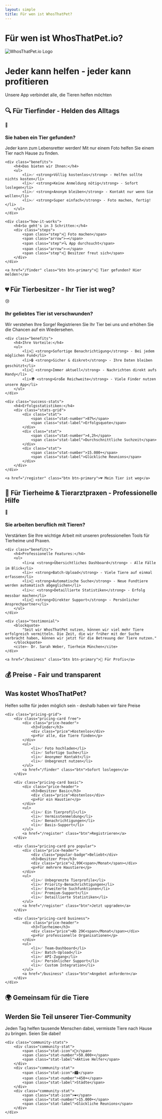 ```yaml
---
layout: simple
title: Für wen ist WhosThatPet?
---
```


# Für wen ist WhosThatPet.io? 

<div class="hero">
    <img src="assets/images/whosthatpet-logo.png" alt="WhosThatPet.io Logo" class="hero-logo">
    <h1>Jeder kann helfen - jeder kann profitieren</h1>
    <p>Unsere App verbindet alle, die Tieren helfen möchten</p>
</div>

## 🔍 Für Tierfinder - Helden des Alltags

<div class="role-card">
    <div class="role-icon">🦸</div>
    <h3>Sie haben ein Tier gefunden?</h3>
    <p>Jeder kann zum Lebensretter werden! Mit nur einem Foto helfen Sie einem Tier nach Hause zu finden.</p>
    
    <div class="benefits">
        <h4>Das bieten wir Ihnen:</h4>
        <ul>
            <li>✅ <strong>Völlig kostenlos</strong> - Helfen sollte nichts kosten</li>
            <li>✅ <strong>Keine Anmeldung nötig</strong> - Sofort loslegen</li>
            <li>✅ <strong>Anonym bleiben</strong> - Kontakt nur wenn Sie wollen</li>
            <li>✅ <strong>Super einfach</strong> - Foto machen, fertig!</li>
        </ul>
    </div>
    
    <div class="how-it-works">
        <h4>So geht's in 3 Schritten:</h4>
        <div class="steps">
            <span class="step">📸 Foto machen</span>
            <span class="arrow">→</span>
            <span class="step">🔍 App durchsucht</span>
            <span class="arrow">→</span>
            <span class="step">💌 Besitzer freut sich</span>
        </div>
    </div>
    
    <a href="/finder" class="btn btn-primary">🐾 Tier gefunden? Hier melden!</a>
</div>

## 💔 Für Tierbesitzer - Ihr Tier ist weg?

<div class="role-card">
    <div class="role-icon">😢</div>
    <h3>Ihr geliebtes Tier ist verschwunden?</h3>
    <p>Wir verstehen Ihre Sorge! Registrieren Sie Ihr Tier bei uns und erhöhen Sie die Chancen auf ein Wiedersehen.</p>
    
    <div class="benefits">
        <h4>Ihre Vorteile:</h4>
        <ul>
            <li>🚨 <strong>Sofortige Benachrichtigung</strong> - Bei jedem möglichen Fund</li>
            <li>🔒 <strong>Sicher & diskret</strong> - Ihre Daten bleiben geschützt</li>
            <li>📱 <strong>Immer aktuell</strong> - Nachrichten direkt aufs Handy</li>
            <li>🌍 <strong>Große Reichweite</strong> - Viele Finder nutzen unsere App</li>
        </ul>
    </div>
    
    <div class="success-stats">
        <h4>Erfolgsstatistiken:</h4>
        <div class="stats-grid">
            <div class="stat">
                <span class="stat-number">87%</span>
                <span class="stat-label">Erfolgsquote</span>
            </div>
            <div class="stat">
                <span class="stat-number">4,2h</span>
                <span class="stat-label">Durchschnittliche Suchzeit</span>
            </div>
            <div class="stat">
                <span class="stat-number">15.000+</span>
                <span class="stat-label">Glückliche Reunions</span>
            </div>
        </div>
    </div>
    
    <a href="/register" class="btn btn-primary">💔 Mein Tier ist weg</a>
</div>

## 🏥 Für Tierheime & Tierarztpraxen - Professionelle Hilfe

<div class="role-card">
    <div class="role-icon">🏥</div>
    <h3>Sie arbeiten beruflich mit Tieren?</h3>
    <p>Verstärken Sie Ihre wichtige Arbeit mit unseren professionellen Tools für Tierheime und Praxen.</p>
    
    <div class="benefits">
        <h4>Professionelle Features:</h4>
        <ul>
            <li>📊 <strong>Übersichtliches Dashboard</strong> - Alle Fälle im Blick</li>
            <li>⚡ <strong>Batch-Upload</strong> - Viele Tiere auf einmal erfassen</li>
            <li>🔄 <strong>Automatische Suche</strong> - Neue Fundtiere werden automatisch abgeglichen</li>
            <li>📈 <strong>Detaillierte Statistiken</strong> - Erfolg messbar machen</li>
            <li>💬 <strong>Direkter Support</strong> - Persönlicher Ansprechpartner</li>
        </ul>
    </div>
    
    <div class="testimonial">
        <blockquote>
            "Seit wir WhosThatPet nutzen, können wir viel mehr Tiere erfolgreich vermitteln. Die Zeit, die wir früher mit der Suche verbracht haben, können wir jetzt für die Betreuung der Tiere nutzen."
        </blockquote>
        <cite>- Dr. Sarah Weber, Tierheim München</cite>
    </div>
    
    <a href="/business" class="btn btn-primary">🏥 Für Profis</a>
</div>

## 💰 Preise - Fair und transparent

<div class="pricing-section">
    <h2>Was kostet WhosThatPet?</h2>
    <p>Helfen sollte für jeden möglich sein - deshalb haben wir faire Preise</p>
    
    <div class="pricing-grid">
        <div class="pricing-card free">
            <div class="price-header">
                <h3>Finder</h3>
                <div class="price">Kostenlos</div>
                <p>Für alle, die Tiere finden</p>
            </div>
            <ul>
                <li>✅ Foto hochladen</li>
                <li>✅ Sofortige Suche</li>
                <li>✅ Anonymer Kontakt</li>
                <li>✅ Unbegrenzt nutzen</li>
            </ul>
            <a href="/finder" class="btn">Sofort loslegen</a>
        </div>
        
        <div class="pricing-card basic">
            <div class="price-header">
                <h3>Besitzer Basic</h3>
                <div class="price">Kostenlos</div>
                <p>Für ein Haustier</p>
            </div>
            <ul>
                <li>✅ Ein Tierprofil</li>
                <li>✅ Vermisstenmeldung</li>
                <li>✅ Benachrichtigungen</li>
                <li>✅ Basis-Support</li>
            </ul>
            <a href="/register" class="btn">Registrieren</a>
        </div>
        
        <div class="pricing-card pro popular">
            <div class="price-header">
                <div class="popular-badge">Beliebt</div>
                <h3>Besitzer Pro</h3>
                <div class="price">2,99€<span>/Monat</span></div>
                <p>Für mehrere Haustiere</p>
            </div>
            <ul>
                <li>✅ Unbegrenzte Tierprofile</li>
                <li>✅ Priority-Benachrichtigungen</li>
                <li>✅ Erweiterte Suchfunktionen</li>
                <li>✅ Premium-Support</li>
                <li>✅ Detaillierte Statistiken</li>
            </ul>
            <a href="/register" class="btn">Jetzt upgraden</a>
        </div>
        
        <div class="pricing-card business">
            <div class="price-header">
                <h3>Tierheime</h3>
                <div class="price">Ab 29€<span>/Monat</span></div>
                <p>Für professionelle Organisationen</p>
            </div>
            <ul>
                <li>✅ Team-Dashboard</li>
                <li>✅ Batch-Upload</li>
                <li>✅ API-Zugang</li>
                <li>✅ Persönlicher Support</li>
                <li>✅ Custom Integration</li>
            </ul>
            <a href="/business" class="btn">Angebot anfordern</a>
        </div>
    </div>
</div>

## 🌍 Gemeinsam für die Tiere

<div class="community-section">
    <h2>Werden Sie Teil unserer Tier-Community</h2>
    <p>Jeden Tag helfen tausende Menschen dabei, vermisste Tiere nach Hause zu bringen. Seien Sie dabei!</p>
    
    <div class="community-stats">
        <div class="community-stat">
            <span class="stat-icon">👥</span>
            <span class="stat-number">50.000+</span>
            <span class="stat-label">Aktive Helfer</span>
        </div>
        <div class="community-stat">
            <span class="stat-icon">🏙️</span>
            <span class="stat-number">450+</span>
            <span class="stat-label">Städte</span>
        </div>
        <div class="community-stat">
            <span class="stat-icon">❤️</span>
            <span class="stat-number">15.000+</span>
            <span class="stat-label">Glückliche Reunions</span>
        </div>
    </div>
</div>